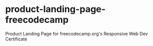 # product-landing-page-freecodecamp
Product Landing Page for freecodecamp.org's Responsive Web Dev Certificate
